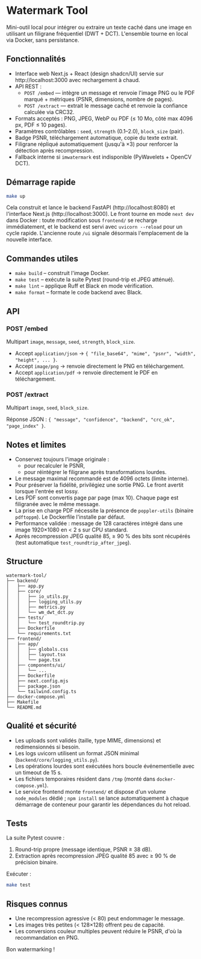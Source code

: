 # Watermark Tool

Mini-outil local pour intégrer ou extraire un texte caché dans une image en utilisant un filigrane fréquentiel (DWT + DCT). L'ensemble tourne en local via Docker, sans persistance.

## Fonctionnalités

- Interface web Next.js + React (design shadcn/UI) servie sur http://localhost:3000 avec rechargement à chaud.
- API REST :
  - `POST /embed` — intègre un message et renvoie l'image PNG ou le PDF marqué + métriques (PSNR, dimensions, nombre de pages).
  - `POST /extract` — extrait le message caché et renvoie la confiance calculée via CRC32.
- Formats acceptés : PNG, JPEG, WebP ou PDF (≤ 10 Mo, côté max 4096 px, PDF ≤ 10 pages).
- Paramètres contrôlables : `seed`, `strength` (0.1–2.0), `block_size` (pair).
- Badge PSNR, téléchargement automatique, copie du texte extrait.
- Filigrane répliqué automatiquement (jusqu'à ×3) pour renforcer la détection après recompression.
- Fallback interne si `imwatermark` est indisponible (PyWavelets + OpenCV DCT).

## Démarrage rapide

```bash
make up
```

Cela construit et lance le backend FastAPI (http://localhost:8080) et l'interface Next.js (http://localhost:3000). Le front tourne en mode `next dev` dans Docker : toute modification sous `frontend/` se recharge immédiatement, et le backend est servi avec `uvicorn --reload` pour un cycle rapide. L'ancienne route `/ui` signale désormais l'emplacement de la nouvelle interface.

## Commandes utiles

- `make build` – construit l'image Docker.
- `make test` – exécute la suite Pytest (round-trip et JPEG atténué).
- `make lint` – applique Ruff et Black en mode vérification.
- `make format` – formate le code backend avec Black.

## API

### POST /embed

Multipart `image`, `message`, `seed`, `strength`, `block_size`.

- Accept `application/json` → `{ "file_base64", "mime", "psnr", "width", "height", ... }`.
- Accept `image/png` → renvoie directement le PNG en téléchargement.
- Accept `application/pdf` → renvoie directement le PDF en téléchargement.

### POST /extract

Multipart `image`, `seed`, `block_size`.

Réponse JSON : `{ "message", "confidence", "backend", "crc_ok", "page_index" }`.

## Notes et limites

- Conservez toujours l'image originale :
  - pour recalculer le PSNR,
  - pour réintégrer le filigrane après transformations lourdes.
- Le message maximal recommandé est de 4096 octets (limite interne).
- Pour préserver la fidélité, privilégiez une sortie PNG. Le front avertit lorsque l'entrée est lossy.
- Les PDF sont convertis page par page (max 10). Chaque page est filigranée avec le même message.
- La prise en charge PDF nécessite la présence de `poppler-utils` (binaire `pdftoppm`). Le Dockerfile l'installe par défaut.
- Performance validée : message de 128 caractères intégré dans une image 1920×1080 en < 2 s sur CPU standard.
- Après recompression JPEG qualité 85, ≥ 90 % des bits sont récupérés (test automatique `test_roundtrip_after_jpeg`).

## Structure

```
watermark-tool/
├── backend/
│   ├── app.py
│   ├── core/
│   │   ├── io_utils.py
│   │   ├── logging_utils.py
│   │   ├── metrics.py
│   │   └── wm_dwt_dct.py
│   ├── tests/
│   │   └── test_roundtrip.py
│   ├── Dockerfile
│   └── requirements.txt
├── frontend/
│   ├── app/
│   │   ├── globals.css
│   │   ├── layout.tsx
│   │   └── page.tsx
│   ├── components/ui/
│   │   └── ...
│   ├── Dockerfile
│   ├── next.config.mjs
│   ├── package.json
│   └── tailwind.config.ts
├── docker-compose.yml
├── Makefile
└── README.md
```

## Qualité et sécurité

- Les uploads sont validés (taille, type MIME, dimensions) et redimensionnés si besoin.
- Les logs uvicorn utilisent un format JSON minimal (`backend/core/logging_utils.py`).
- Les opérations lourdes sont exécutées hors boucle événementielle avec un timeout de 15 s.
- Les fichiers temporaires résident dans `/tmp` (monté dans `docker-compose.yml`).
- Le service frontend monte `frontend/` et dispose d'un volume `node_modules` dédié ; `npm install` se lance automatiquement à chaque démarrage de conteneur pour garantir les dépendances du hot reload.

## Tests

La suite Pytest couvre :

1. Round-trip propre (message identique, PSNR ≥ 38 dB).
2. Extraction après recompression JPEG qualité 85 avec ≥ 90 % de précision binaire.

Exécuter :

```bash
make test
```

## Risques connus

- Une recompression agressive (< 80) peut endommager le message.
- Les images très petites (< 128×128) offrent peu de capacité.
- Les conversions couleur multiples peuvent réduire le PSNR, d'où la recommandation en PNG.

Bon watermarking !
